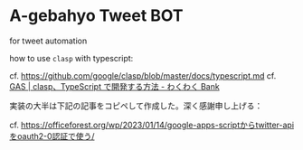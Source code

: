 # A-gebahyo Tweet BOT

for tweet automation

how to use `clasp` with typescript:

cf. https://github.com/google/clasp/blob/master/docs/typescript.md
cf. [GAS | clasp、TypeScript で開発する方法 - わくわく Bank](https://www.wakuwakubank.com/posts/875-gas-clasp-typescript/)

実装の大半は下記の記事をコピペして作成した。深く感謝申し上げる：

cf. https://officeforest.org/wp/2023/01/14/google-apps-scriptからtwitter-apiをoauth2-0認証で使う/
